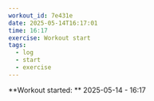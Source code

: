 ```yaml
---
workout_id: 7e431e
date: 2025-05-14T16:17:01
time: 16:17
exercise: Workout start
tags:
  - log
  - start
  - exercise
---
```


**Workout started: ** 2025-05-14 - 16:17